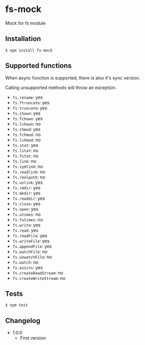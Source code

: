 # fs-mock

Mock for fs module

## Installation

```
$ npm install fs-mock
```

## Supported functions

When async function is supported, there is also it's sync version.

Calling unsupported methods will throw an exception.

* `fs.rename`: yes
* `fs.ftruncate`: yes
* `fs.truncate`: yes
* `fs.chown`: yes
* `fs.fchown`: yes
* `fs.lchown`: no
* `fs.chmod`: yes
* `fs.fchmod`: no
* `fs.lchmod`: no
* `fs.stat`: yes
* `fs.lstat`: no
* `fs.fstat`: no
* `fs.link`: no
* `fs.symlink`: no
* `fs.readlink`: no
* `fs.realpath`: no
* `fs.unlink`: yes
* `fs.rmdir`: yes
* `fs.mkdir`: yes
* `fs.readdir`: yes
* `fs.close`: yes
* `fs.open`: yes
* `fs.utimes`: no
* `fs.futimes`: no
* `fs.write`: yes
* `fs.read`: yes
* `fs.readFile`: yes
* `fs.writeFile`: yes
* `fs.appendFile`: yes
* `fs.watchFile`: no
* `fs.unwatchFile`: no
* `fs.watch`: no
* `fs.exists`: yes
* `fs.createReadStream`: no
* `fs.createWriteStream`: no

## Tests

```
$ npm test
```

## Changelog

* 1.0.0
	+ First version